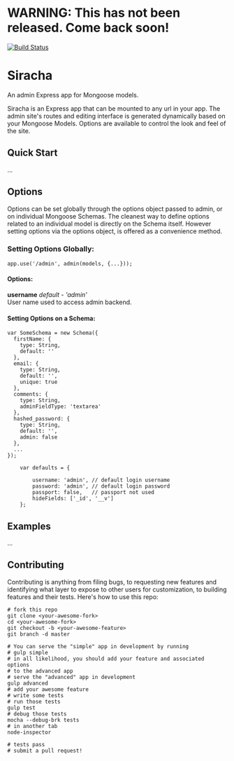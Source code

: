 # WARNING: This has not been released.  Come back soon!
[![Build Status](https://travis-ci.org/hdngr/siracha.svg?branch=master)](https://travis-ci.org/hdngr/siracha)
# Siracha
An admin Express app for Mongoose models.

Siracha is an Express app that can be mounted to any url in your app.  The admin site's routes and editing interface is generated dynamically based on your Mongoose Models.  Options are available to control the look and feel of the site.

## Quick Start
...
## Options
Options can be set globally through the options object passed to admin, or on individual Mongoose Schemas.  The cleanest way to define options related to an individual model is directly on the Schema itself.  However setting options via the options object, is offered as a convenience method.

### Setting Options Globally:

```
app.use('/admin', admin(models, {...}));
``` 

#### Options:

**username** *default - 'admin'*    
User name used to access admin backend. 

#### Setting Options on a Schema:

```
var SomeSchema = new Schema({
  firstName: {
    type: String,
    default: ''
  },
  email: {
    type: String,
    default: '',
    unique: true
  },
  comments: {
    type: String,
    adminFieldType: 'textarea'
  },
  hashed_password: {
    type: String,
    default: '',
    admin: false
  },
  ...
});
```

```
    var defaults = {
        
        username: 'admin', // default login username
        password: 'admin', // default login password
        passport: false,   // passport not used 
        hideFields: ['_id', '__v']
    };

```

## Examples
...

## Contributing
Contributing is anything from filing bugs, to requesting new features and identifying what layer to expose to other users for customization, to building features and their tests.  Here's how to use this repo:

```
# fork this repo
git clone <your-awesome-fork>
cd <your-awesome-fork>
git checkout -b <your-awesome-feature>
git branch -d master

# You can serve the "simple" app in development by running
# gulp simple
# in all likelihood, you should add your feature and associated options
# to the advanced app
# serve the "advanced" app in development
gulp advanced 
# add your awesome feature
# write some tests
# run those tests
gulp test
# debug those tests
mocha --debug-brk tests
# in another tab
node-inspector

# tests pass
# submit a pull request!
```